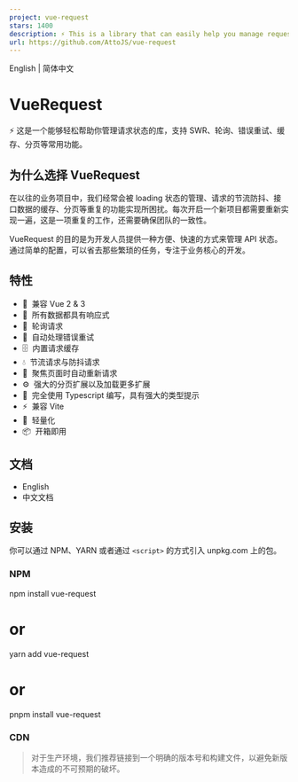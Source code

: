 ```yaml
---
project: vue-request
stars: 1400
description: ⚡️ This is a library that can easily help you manage request states, supporting common features such as SWR, polling, error retry, caching, and pagination, etc. ⚡️ 这是一个能够轻松帮助你管理请求状态的库，支持 SWR、轮询、错误重试、缓存、分页等常用功能。
url: https://github.com/AttoJS/vue-request
---
```


English | 简体中文

VueRequest
==========

⚡️ 这是一个能够轻松帮助你管理请求状态的库，支持 SWR、轮询、错误重试、缓存、分页等常用功能。

为什么选择 VueRequest
----------------

在以往的业务项目中，我们经常会被 loading 状态的管理、请求的节流防抖、接口数据的缓存、分页等重复的功能实现所困扰。每次开启一个新项目都需要重新实现一遍，这是一项重复的工作，还需要确保团队的一致性。

VueRequest 的目的是为开发人员提供一种方便、快速的方式来管理 API 状态。通过简单的配置，可以省去那些繁琐的任务，专注于业务核心的开发。

特性
--

-   🌈  兼容 Vue 2 & 3
-   🚀  所有数据都具有响应式
-   🔄  轮询请求
-   🤖  自动处理错误重试
-   🗄  内置请求缓存
-   💧  节流请求与防抖请求
-   🎯  聚焦页面时自动重新请求
-   ⚙️  强大的分页扩展以及加载更多扩展
-   📠  完全使用 Typescript 编写，具有强大的类型提示
-   ⚡️  兼容 Vite
-   🍃  轻量化
-   📦  开箱即用

文档
--

-   English
-   中文文档

安装
--

你可以通过 NPM、YARN 或者通过 `<script>` 的方式引入 unpkg.com 上的包。

### NPM

npm install vue-request
# or
yarn add vue-request
# or
pnpm install vue-request

### CDN

> 对于生产环境，我们推荐链接到一个明确的版本号和构建文件，以避免新版本造成的不可预期的破坏。

<script src\="https://unpkg.com/vue-request/dist/vue-request.min.js"\></script\>

一旦你在页面中添加了它，你就可以在 `window.VueRequest` 中访问我们导出的方法。

示例
--

<template\>
  <div\>
    <div v-if\="loading"\>loading...</div\>
    <div v-if\="error"\>failed to fetch</div\>
    <div v-if\="data"\>Hey! {{ data }}</div\>
  </div\>
</template\>

<script lang="ts" setup>
const { data, loading, error } \= useRequest(service);
</script\>

在这个例子中，`useRequest` 接收了一个 `service` 函数。`service`是一个异步的请求函数，换句话说，你可以使用 **axios** 来获取数据，然后返回一个 **Promise**。更具体的说明可以在文档中查看。

`useRequest` 函数还会返回三个值：`data`、`loading` 和 `error`。当请求还未完成时，`data` 的值为 `undefined`，同时 `loading` 的值会被设置为 `true`。当请求完成后，`data` 和 `error` 的值将根据请求结果进行设置，并且页面也会相应地进行渲染。这是因为 `data`、`loading` 和 `error` 是 Vue 中的响应式引用(Refs)，它们的值会根据请求状态和结果进行修改。

一些很酷的特性
-------

VueRequest 提供了很多特性，如：错误重试、缓存、分页、节流、防抖等等。这里列举两个比较酷的特性：

### 1.聚焦页面时自动重新请求

有时，你需要确保多个浏览器窗口之间的数据保持一致性；或者在用户电脑从休眠状态中恢复并重新激活时，需要将页面的数据同步到最新状态。使用 `refreshOnWindowFocus` 可以帮助你节省很多逻辑代码。点击这里直达文档

const { data, error, run } \= useRequest(getUserInfo, {
  refreshOnWindowFocus: true,
  refocusTimespan: 1000, // 请求间隔时间
});

### 2.轮询数据

有时候，你需要确保多个设备之间的数据同步更新。这时候可以使用我们提供的 `pollingInterval` 定期重新请求接口，以确保多个设备之间的数据一致性。当用户修改数据时，两个窗口将会实时同步更新。点击这里直达文档

const { data, error, run } \= useRequest(getUserInfo, {
  pollingInterval: 1000, // 请求间隔时间
});

致谢
--

感谢他们为我们提供了灵感

-   vercel/swr
-   alibaba/hooks

License
-------

MIT License © 2020-present AttoJS

